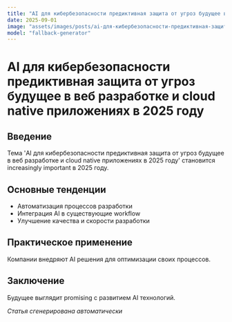 ```yaml
---
title: "AI для кибербезопасности предиктивная защита от угроз будущее в веб разработке и cloud native приложениях в 2025 году"
date: 2025-09-01
image: "assets/images/posts/ai-для-кибербезопасности-предиктивная-защита-от-угроз-будущее-в-веб-разработке-и-cloud-native-приложениях-в-2025-году.png"
model: "fallback-generator"
---
```

# AI для кибербезопасности предиктивная защита от угроз будущее в веб разработке и cloud native приложениях в 2025 году

## Введение
Тема 'AI для кибербезопасности предиктивная защита от угроз будущее в веб разработке и cloud native приложениях в 2025 году' становится increasingly important в 2025 году.

## Основные тенденции
- Автоматизация процессов разработки
- Интеграция AI в существующие workflow
- Улучшение качества и скорости разработки

## Практическое применение
Компании внедряют AI решения для оптимизации своих процессов.

## Заключение
Будущее выглядит promising с развитием AI технологий.

*Статья сгенерирована автоматически*
